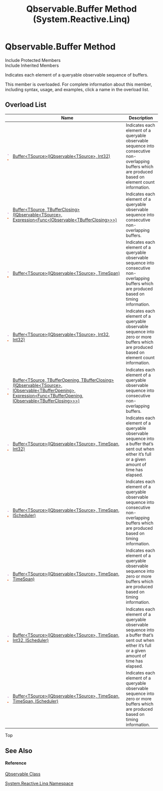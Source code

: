 ﻿---
title: Qbservable.Buffer Method  (System.Reactive.Linq)
TOCTitle: Buffer Method
ms:assetid: Overload:System.Reactive.Linq.Qbservable.Buffer
ms:mtpsurl: https://msdn.microsoft.com/en-us/library/system.reactive.linq.qbservable.buffer(v=VS.103)
ms:contentKeyID: 36069609
ms.date: 06/28/2011
mtps_version: v=VS.103
f1_keywords:
- System.Reactive.Linq.Qbservable.Buffer
- System.Reactive.Linq.Qbservable.Buffer``1
- System.Reactive.Linq.Qbservable.Buffer``2
- System.Reactive.Linq.Qbservable.Buffer``3
dev_langs:
- CSharp
- JScript
- VB
- FSharp
---

# Qbservable.Buffer Method

Include Protected Members  
Include Inherited Members  

Indicates each element of a queryable observable sequence of buffers.

This member is overloaded. For complete information about this member, including syntax, usage, and examples, click a name in the overload list.

## Overload List

<table>
<thead>
<tr class="header">
<th> </th>
<th>Name</th>
<th>Description</th>
</tr>
</thead>
<tbody>
<tr class="odd">
<td><img src="images\Hh303103.pubmethod(en-us,VS.103).gif" title="Public method" alt="Public method" /><img src="images\Hh244319.static(en-us,VS.103).gif" title="Static member" alt="Static member" /></td>
<td><a href="https://msdn.microsoft.com/en-us/library/m:system.reactive.linq.qbservable.buffer%60%601(system.reactive.linq.iqbservable%7b%60%600%7d%2csystem.int32)(v=VS.103)">Buffer&lt;TSource&gt;(IQbservable&lt;TSource&gt;, Int32)</a></td>
<td>Indicates each element of a queryable observable sequence into consecutive non-overlapping buffers which are produced based on element count information.</td>
</tr>
<tr class="even">
<td><img src="images\Hh303103.pubmethod(en-us,VS.103).gif" title="Public method" alt="Public method" /><img src="images\Hh244319.static(en-us,VS.103).gif" title="Static member" alt="Static member" /></td>
<td><a href="https://msdn.microsoft.com/en-us/library/m:system.reactive.linq.qbservable.buffer%60%602(system.reactive.linq.iqbservable%7b%60%600%7d%2csystem.linq.expressions.expression%7bsystem.func%7bsystem.iobservable%7b%60%601%7d%7d%7d)(v=VS.103)">Buffer&lt;TSource, TBufferClosing&gt;(IQbservable&lt;TSource&gt;, Expression&lt;Func&lt;IObservable&lt;TBufferClosing&gt;&gt;&gt;)</a></td>
<td>Indicates each element of a queryable observable sequence into consecutive non-overlapping buffers.</td>
</tr>
<tr class="odd">
<td><img src="images\Hh303103.pubmethod(en-us,VS.103).gif" title="Public method" alt="Public method" /><img src="images\Hh244319.static(en-us,VS.103).gif" title="Static member" alt="Static member" /></td>
<td><a href="https://msdn.microsoft.com/en-us/library/m:system.reactive.linq.qbservable.buffer%60%601(system.reactive.linq.iqbservable%7b%60%600%7d%2csystem.timespan)(v=VS.103)">Buffer&lt;TSource&gt;(IQbservable&lt;TSource&gt;, TimeSpan)</a></td>
<td>Indicates each element of a queryable observable sequence into consecutive non-overlapping buffers which are produced based on timing information.</td>
</tr>
<tr class="even">
<td><img src="images\Hh303103.pubmethod(en-us,VS.103).gif" title="Public method" alt="Public method" /><img src="images\Hh244319.static(en-us,VS.103).gif" title="Static member" alt="Static member" /></td>
<td><a href="https://msdn.microsoft.com/en-us/library/m:system.reactive.linq.qbservable.buffer%60%601(system.reactive.linq.iqbservable%7b%60%600%7d%2csystem.int32%2csystem.int32)(v=VS.103)">Buffer&lt;TSource&gt;(IQbservable&lt;TSource&gt;, Int32, Int32)</a></td>
<td>Indicates each element of a queryable observable sequence into zero or more buffers which are produced based on element count information.</td>
</tr>
<tr class="odd">
<td><img src="images\Hh303103.pubmethod(en-us,VS.103).gif" title="Public method" alt="Public method" /><img src="images\Hh244319.static(en-us,VS.103).gif" title="Static member" alt="Static member" /></td>
<td><a href="https://msdn.microsoft.com/en-us/library/m:system.reactive.linq.qbservable.buffer%60%603(system.reactive.linq.iqbservable%7b%60%600%7d%2csystem.iobservable%7b%60%601%7d%2csystem.linq.expressions.expression%7bsystem.func%7b%60%601%2csystem.iobservable%7b%60%602%7d%7d%7d)(v=VS.103)">Buffer&lt;TSource, TBufferOpening, TBufferClosing&gt;(IQbservable&lt;TSource&gt;, IObservable&lt;TBufferOpening&gt;, Expression&lt;Func&lt;TBufferOpening, IObservable&lt;TBufferClosing&gt;&gt;&gt;)</a></td>
<td>Indicates each element of a queryable observable sequence into consecutive non-overlapping buffers.</td>
</tr>
<tr class="even">
<td><img src="images\Hh303103.pubmethod(en-us,VS.103).gif" title="Public method" alt="Public method" /><img src="images\Hh244319.static(en-us,VS.103).gif" title="Static member" alt="Static member" /></td>
<td><a href="https://msdn.microsoft.com/en-us/library/m:system.reactive.linq.qbservable.buffer%60%601(system.reactive.linq.iqbservable%7b%60%600%7d%2csystem.timespan%2csystem.int32)(v=VS.103)">Buffer&lt;TSource&gt;(IQbservable&lt;TSource&gt;, TimeSpan, Int32)</a></td>
<td>Indicates each element of a queryable observable sequence into a buffer that’s sent out when either it’s full or a given amount of time has elapsed.</td>
</tr>
<tr class="odd">
<td><img src="images\Hh303103.pubmethod(en-us,VS.103).gif" title="Public method" alt="Public method" /><img src="images\Hh244319.static(en-us,VS.103).gif" title="Static member" alt="Static member" /></td>
<td><a href="https://msdn.microsoft.com/en-us/library/m:system.reactive.linq.qbservable.buffer%60%601(system.reactive.linq.iqbservable%7b%60%600%7d%2csystem.timespan%2csystem.reactive.concurrency.ischeduler)(v=VS.103)">Buffer&lt;TSource&gt;(IQbservable&lt;TSource&gt;, TimeSpan, IScheduler)</a></td>
<td>Indicates each element of a queryable observable sequence into consecutive non-overlapping buffers which are produced based on timing information.</td>
</tr>
<tr class="even">
<td><img src="images\Hh303103.pubmethod(en-us,VS.103).gif" title="Public method" alt="Public method" /><img src="images\Hh244319.static(en-us,VS.103).gif" title="Static member" alt="Static member" /></td>
<td><a href="https://msdn.microsoft.com/en-us/library/m:system.reactive.linq.qbservable.buffer%60%601(system.reactive.linq.iqbservable%7b%60%600%7d%2csystem.timespan%2csystem.timespan)(v=VS.103)">Buffer&lt;TSource&gt;(IQbservable&lt;TSource&gt;, TimeSpan, TimeSpan)</a></td>
<td>Indicates each element of a queryable observable sequence into zero or more buffers which are produced based on timing information.</td>
</tr>
<tr class="odd">
<td><img src="images\Hh303103.pubmethod(en-us,VS.103).gif" title="Public method" alt="Public method" /><img src="images\Hh244319.static(en-us,VS.103).gif" title="Static member" alt="Static member" /></td>
<td><a href="https://msdn.microsoft.com/en-us/library/m:system.reactive.linq.qbservable.buffer%60%601(system.reactive.linq.iqbservable%7b%60%600%7d%2csystem.timespan%2csystem.int32%2csystem.reactive.concurrency.ischeduler)(v=VS.103)">Buffer&lt;TSource&gt;(IQbservable&lt;TSource&gt;, TimeSpan, Int32, IScheduler)</a></td>
<td>Indicates each element of a queryable observable sequence into a buffer that’s sent out when either it’s full or a given amount of time has elapsed.</td>
</tr>
<tr class="even">
<td><img src="images\Hh303103.pubmethod(en-us,VS.103).gif" title="Public method" alt="Public method" /><img src="images\Hh244319.static(en-us,VS.103).gif" title="Static member" alt="Static member" /></td>
<td><a href="https://msdn.microsoft.com/en-us/library/m:system.reactive.linq.qbservable.buffer%60%601(system.reactive.linq.iqbservable%7b%60%600%7d%2csystem.timespan%2csystem.timespan%2csystem.reactive.concurrency.ischeduler)(v=VS.103)">Buffer&lt;TSource&gt;(IQbservable&lt;TSource&gt;, TimeSpan, TimeSpan, IScheduler)</a></td>
<td>Indicates each element of a queryable observable sequence into zero or more buffers which are produced based on timing information.</td>
</tr>
</tbody>
</table>

Top

## See Also

#### Reference

[Qbservable Class](hh211693\(v=vs.103\).md)

[System.Reactive.Linq Namespace](hh211929\(v=vs.103\).md)


